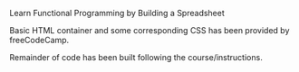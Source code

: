Learn Functional Programming by Building a Spreadsheet

Basic HTML container and some corresponding CSS has been provided by freeCodeCamp.

Remainder of code has been built following the course/instructions.